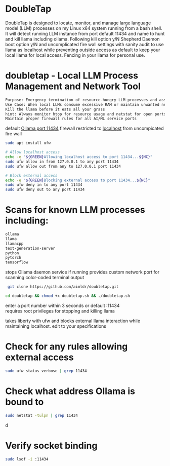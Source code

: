 # DoubleTap

DoubleTap is designed to locate, monitor, and manage large language model (LLM) processes on my Linux x64 system running from a bash shell. It will detect running LLM instance from port default 11434 and name to hunt and kill llama including ollama. Following kill option y/N Shepherd Daemon boot option y/N and uncomplicated fire wall settings with sanity audit to use llama as localhost while preventing outside access as default to keep your local llama for local access. Fencing in your llama for personal use. 

# doubletap - Local LLM Process Management and Network Tool
```txt
Purpose: Emergency termination of resource-hungry LLM processes and associated services
Use Case: When local LLMs consume excessive RAM or maintain unwanted network connections
Kill the llama before it eats all your grass
hint: Always monitor htop for resource usage and netstat for open ports
Maintain proper firewall rules for all AI/ML service ports
```
default <a href="http://127.0.0.1:11434/">Ollama port 11434</a> firewall restricted to <a href="http://localhost:11434/">localhost</a> from uncompicated fire wall 
```bash
sudo apt install ufw
```
```bash
# Allow localhost access
echo -e "${GREEN}Allowing localhost access to port 11434...${NC}"
sudo ufw allow in from 127.0.0.1 to any port 11434
sudo ufw allow out from any to 127.0.0.1 port 11434

# Block external access
echo -e "${GREEN}Blocking external access to port 11434...${NC}"
sudo ufw deny in to any port 11434
sudo ufw deny out to any port 11434
```
# Scans for known LLM processes including:
```txt
ollama
llama
llamacpp
text-generation-server
python
pytorch
tensorflow
```

stops Ollama daemon service if running
provides custom network port for scanning
color-coded terminal output
```sh
 git clone https://github.com/aimldr/doubletap.git
```
```sh
cd doubletap && chmod +x doubletap.sh && ./doubletap.sh
```
enter a port number within 3 seconds or default :11434<br/>
requires root privileges for stopping and killing llama<br />

takes liberty with ufw and blocks external llama interaction while maintaining localhost. edit to your specifications

# Check for any rules allowing external access
```bash
sudo ufw status verbose | grep 11434
```
# Check what address Ollama is bound to
```bash
sudo netstat -tulpn | grep 11434
```
d
# Verify socket binding
```bash
sudo lsof -i :11434
```




